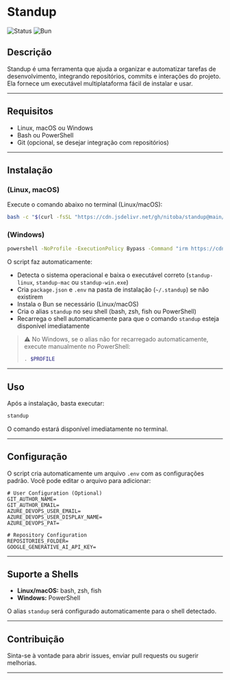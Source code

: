 # Standup

![Status](https://img.shields.io/badge/status-beta-yellow)
![Bun](https://img.shields.io/badge/runtime-bun-blue)

## Descrição

Standup é uma ferramenta que ajuda a organizar e automatizar tarefas de desenvolvimento, integrando repositórios, commits e interações do projeto. Ela fornece um executável multiplataforma fácil de instalar e usar.

---

## Requisitos

- Linux, macOS ou Windows
- Bash ou PowerShell
- Git (opcional, se desejar integração com repositórios)

---

## Instalação

### **(Linux, macOS)**

Execute o comando abaixo no terminal (Linux/macOS):

```bash
bash -c "$(curl -fsSL "https://cdn.jsdelivr.net/gh/nitoba/standup@main/scripts/install-standup.sh?v=$(date +%s)")"
```

### **(Windows)**

```bash
powershell -NoProfile -ExecutionPolicy Bypass -Command "irm https://cdn.jsdelivr.net/gh/nitoba/standup@main/scripts/install-standup.ps1 | iex"
```

O script faz automaticamente:

- Detecta o sistema operacional e baixa o executável correto (`standup-linux`, `standup-mac` ou `standup-win.exe`)
- Cria `package.json` e `.env` na pasta de instalação (`~/.standup`) se não existirem
- Instala o Bun se necessário (Linux/macOS)
- Cria o alias `standup` no seu shell (bash, zsh, fish ou PowerShell)
- Recarrega o shell automaticamente para que o comando `standup` esteja disponível imediatamente

> ⚠️ No Windows, se o alias não for recarregado automaticamente, execute manualmente no PowerShell:
>
> ```powershell
> . $PROFILE
> ```

---

## Uso

Após a instalação, basta executar:

```bash
standup
```

O comando estará disponível imediatamente no terminal.

---

## Configuração

O script cria automaticamente um arquivo `.env` com as configurações padrão. Você pode editar o arquivo para adicionar:

```env
# User Configuration (Optional)
GIT_AUTHOR_NAME=
GIT_AUTHOR_EMAIL=
AZURE_DEVOPS_USER_EMAIL=
AZURE_DEVOPS_USER_DISPLAY_NAME=
AZURE_DEVOPS_PAT=

# Repository Configuration
REPOSITORIES_FOLDER=
GOOGLE_GENERATIVE_AI_API_KEY=
```

---

## Suporte a Shells

- **Linux/macOS:** bash, zsh, fish
- **Windows:** PowerShell

O alias `standup` será configurado automaticamente para o shell detectado.

---

## Contribuição

Sinta-se à vontade para abrir issues, enviar pull requests ou sugerir melhorias.

---
